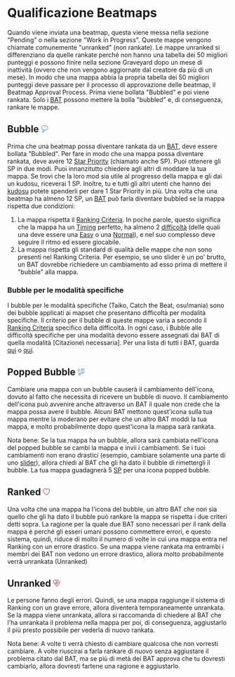 Qualificazione Beatmaps
========================

Quando viene inviata una beatmap, questa viene messa nella sezione "Pending" o nella sezione "Work in Progress". Queste mappe vengono chiamate comunemente "unranked" (non rankate). Le mappe unranked si differenziano da quelle rankate perché non hanno una tabella dei 50 migliori punteggi e possono finire nella sezione Graveyard dopo un mese di inattività (ovvero che non vengono aggiornate dal creatore da più di un mese). In modo che una mappa abbia la propria tabella dei 50 migliori punteggi deve passare per il processo di approvazione delle beatmap, il Beatmap Approval Process. Prima viene bollata "Bubbled" e poi viene rankata. Solo i [BAT](/wiki/People/Beatmap_Nomination_Group) possono mettere la bolla "bubbled" e, di conseguenza, rankare le mappe.

Bubble ![Thinking icon](/wiki/shared/icon/bubble.gif "Thinking icon")
---------------------------------------------------------------------

Prima che una beatmap possa diventare rankata da un [BAT](/wiki/People/Beatmap_Nomination_Group), deve essere bollata "Bubbled". Per fare in modo che una mappa possa diventare rankata, deve avere 12 [Star Priority](/wiki/Glossary/#star-priority) (chiamato anche SP). Puoi ottenere gli SP in due modi. Puoi innanzitutto chiedere agli altri di moddare la tua mappa. Se trovi che la loro mod sia utile al progresso della mappa e gli dai un kudosu, riceverai 1 SP. Inoltre, tu e tutti gli altri utenti che hanno dei [kudosu](/wiki/Glossary/#kudosu) potete spenderli per dare 1 Star Priority in più. Una volta che una beatmap ha almeno 12 SP, un [BAT](/wiki/People/Beatmap_Nomination_Group) può farla diventare bubbled se la mappa rispetta due condizioni:

1.  La mappa rispetta il [Ranking Criteria](/wiki/Ranking_Criteria). In poche parole, questo significa che la mappa ha un [Timing](/wiki/Beatmap_Editor/Timing) perfetto, ha almeno 2 [difficoltà](/wiki/Difficulties) (delle quali una deve essere una [Easy](/wiki/Difficulties/osu!/Easy) o una [Normal](/wiki/Difficulties/osu!/Normal)), e nel suo complesso deve seguire il ritmo ed essere giocabile.
2.  La mappa rispetta gli standard di qualità delle mappe che non sono presenti nel Ranking Criteria. Per esempio, se uno slider è un po' brutto, un BAT dovrebbe richiedere un cambiamento ad esso prima di mettere il "bubble" alla mappa.

### Bubble per le modalità specifiche

I bubble per le modalità specifiche (Taiko, Catch the Beat, osu!mania) sono dei bubble applicati ai mapset che presentano difficoltà per modalità specifiche. Il criterio per il bubble di queste mappe varia a secondo il [Ranking Criteria](/wiki/Ranking_Criteria) specifico della difficoltà. In ogni caso, i Bubble alle difficoltà specifiche per una modalità devono essere assegnati dai BAT di quella modalità \[Citazione\\ necessaria\]. Per una lista di tutti i BAT, guarda [qui](/wiki/People/Beatmap_Nomination_Group) o [qui](https://osu.ppy.sh/forum/p/2430411).

Popped Bubble ![Bubble pop icon](/wiki/shared/icon/bubble-pop.gif "Bubble pop icon")
----------------------------------------------------------------------------------

Cambiare una mappa con un bubble causerà il cambiamento dell'icona, dovuto al fatto che necessita di ricevere un bubble di nuovo. Il cambiamento dell'icona può avvenire anche attraverso un BAT il quale non crede che la mappa possa avere il bubble. Alcuni BAT mettono quest'icona sulla tua mappa mentre la moderano per evitare che un altro BAT moddi la tua mappa, e molto probabilmente dopo quest'icona la mappa sarà rankata.

Nota bene: Se la tua mappa ha un bubble, allora sarà cambiata nell'icona del popped bubble se cambi la mappa e invii i cambiamenti. Se i tuoi cambiamenti non erano drastici (esempio, cambiare solamente una parte di uno [slider](/wiki/Hit_Objects#sliders)), allora chiedi al BAT che gli ha dato il bubble di rimettergli il bubble. La tua mappa guadagnerà 5 [SP](/wiki/Glossary/#star-priority) per una icona popped bubble.

Ranked ![Heart icon](/wiki/shared/icon/heart.gif "Heart icon")
-----------------------------------------------------------

Una volta che una mappa ha l'icona del bubble, un altro BAT che non sia quello che gli ha dato il bubble può rankare la mappa se rispetta i due criteri detti sopra. La ragione per la quale due BAT sono necessari per il rank della mappa è perché gli esseri umani possono commettere errori, e questo sistema, quindi, riduce di molto il numero di volte in cui una mappa entra nel Ranking con un errore drastico. Se una mappa viene rankata ma entrambi i membri dei BAT non vedono un errore drastico, allora molto probabilmente verrà unrankata (Unranked)

Unranked ![Heart-broken icon](/wiki/shared/icon/broken-heart.gif "Heart-broken icon")
-------------------------------------------------------------------------------

Le persone fanno degli errori. Quindi, se una mappa raggiunge il sistema di Ranking con un grave errore, allora diventerà temporaneamente unrankata. Se la mappa viene unrankata, allora si raccomanda di chiedere al BAT che l'ha unrankata il problema nella mappa per poi, di conseguenza, aggiustarlo il più presto possibile per vederla di nuovo rankata.

Nota bene: A volte ti verrà chiesto di cambiare qualcosa che non vorresti cambiare. A volte riuscirai a farla rankare di nuovo senza aggiustare il problema citato dal BAT, ma se più di metà dei BAT approva che tu dovresti cambiarlo, allora dovresti fartene una ragione e aggiustarlo.
